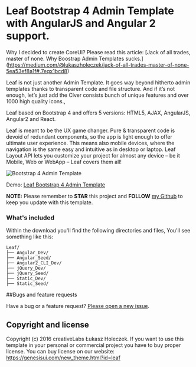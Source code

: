 # Leaf Bootstrap 4 Admin Template with AngularJS and Angular 2 support.

Why I decided to create CoreUI? Please read this article: [Jack of all trades, master of none. Why Boostrap Admin Templates sucks.] (https://medium.com/@lukaszholeczek/jack-of-all-trades-master-of-none-5ea53ef8a1f#.7eqx1bcd8)

Leaf is not just another Admin Template. It goes way beyond hitherto admin templates thanks to transparent code and file structure. And if it’s not enough, let’s just add the Clver consists bunch of unique features and over 1000 high quality icons.,

Leaf based on Bootstrap 4 and offers 5 versions: HTML5, AJAX, AngularJS, Angular2 and React.

Leaf is meant to be the UX game changer. Pure & transparent code is devoid of redundant components, so the app is light enough to offer ultimate user experience. This means also mobile devices, where the navigation is the same easy and intuitive as in desktop or laptop. Leaf Layout API lets you customize your project for almost any device – be it Mobile, Web or WebApp – Leaf covers them all!

<img src="https://genesisui.com/img/macbook-leaf-bs4.png" alt="Bootstrap 4 Admin Template">

Demo: <a href="https://genesisui.com/new_theme.html?id=leaf">Leaf Bootstrap 4 Admin Template</a>

**NOTE:** Please remember to **STAR** this project and **FOLLOW** [my Github](https://github.com/mrholek) to keep you update with this template.

### What's included

Within the download you'll find the following directories and files, You'll see something like this:

```
Leaf/
├── Angular_Dev/
├── Angular_Seed/
├── Angular2_CLI_Dev/
├── jQuery_Dev/
├── jQuery_Seed/
├── Static_Dev/
├── Static_Seed/

```

##Bugs and feature requests

Have a bug or a feature request? [Please open a new issue](https://github.com/mrholek/Leaf-Bootstrap-4-Admin-Template-with-AngularJS-Angular-2-support/issues/new).

## Copyright and license

Copyright (c) 2016 creativeLabs Łukasz Holeczek. If you want to use this template in your personal or commercial project you have to buy proper license. You can buy license on our website: https://genesisui.com/new_theme.html?id=leaf
